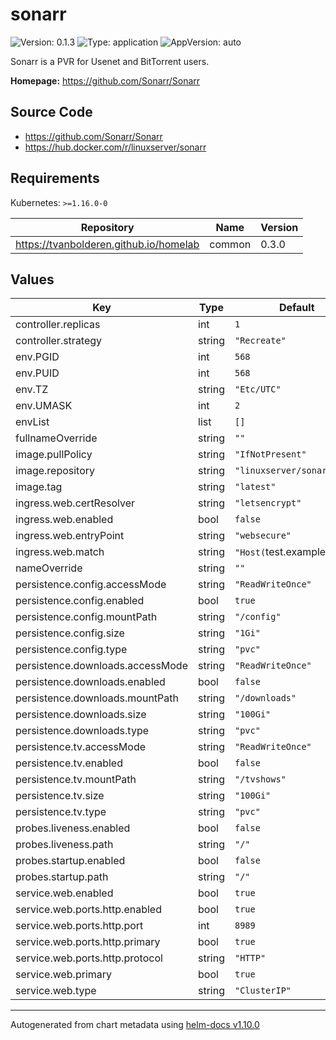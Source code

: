 # sonarr

![Version: 0.1.3](https://img.shields.io/badge/Version-0.1.3-informational?style=flat-square) ![Type: application](https://img.shields.io/badge/Type-application-informational?style=flat-square) ![AppVersion: auto](https://img.shields.io/badge/AppVersion-auto-informational?style=flat-square)

Sonarr is a PVR for Usenet and BitTorrent users.

**Homepage:** <https://github.com/Sonarr/Sonarr>

## Source Code

* <https://github.com/Sonarr/Sonarr>
* <https://hub.docker.com/r/linuxserver/sonarr>

## Requirements

Kubernetes: `>=1.16.0-0`

| Repository | Name | Version |
|------------|------|---------|
| https://tvanbolderen.github.io/homelab | common | 0.3.0 |

## Values

| Key | Type | Default | Description |
|-----|------|---------|-------------|
| controller.replicas | int | `1` |  |
| controller.strategy | string | `"Recreate"` |  |
| env.PGID | int | `568` |  |
| env.PUID | int | `568` |  |
| env.TZ | string | `"Etc/UTC"` |  |
| env.UMASK | int | `2` |  |
| envList | list | `[]` |  |
| fullnameOverride | string | `""` |  |
| image.pullPolicy | string | `"IfNotPresent"` |  |
| image.repository | string | `"linuxserver/sonarr"` |  |
| image.tag | string | `"latest"` |  |
| ingress.web.certResolver | string | `"letsencrypt"` |  |
| ingress.web.enabled | bool | `false` |  |
| ingress.web.entryPoint | string | `"websecure"` |  |
| ingress.web.match | string | `"Host(`test.example.com`)"` |  |
| nameOverride | string | `""` |  |
| persistence.config.accessMode | string | `"ReadWriteOnce"` |  |
| persistence.config.enabled | bool | `true` |  |
| persistence.config.mountPath | string | `"/config"` |  |
| persistence.config.size | string | `"1Gi"` |  |
| persistence.config.type | string | `"pvc"` |  |
| persistence.downloads.accessMode | string | `"ReadWriteOnce"` |  |
| persistence.downloads.enabled | bool | `false` |  |
| persistence.downloads.mountPath | string | `"/downloads"` |  |
| persistence.downloads.size | string | `"100Gi"` |  |
| persistence.downloads.type | string | `"pvc"` |  |
| persistence.tv.accessMode | string | `"ReadWriteOnce"` |  |
| persistence.tv.enabled | bool | `false` |  |
| persistence.tv.mountPath | string | `"/tvshows"` |  |
| persistence.tv.size | string | `"100Gi"` |  |
| persistence.tv.type | string | `"pvc"` |  |
| probes.liveness.enabled | bool | `false` |  |
| probes.liveness.path | string | `"/"` |  |
| probes.startup.enabled | bool | `false` |  |
| probes.startup.path | string | `"/"` |  |
| service.web.enabled | bool | `true` |  |
| service.web.ports.http.enabled | bool | `true` |  |
| service.web.ports.http.port | int | `8989` |  |
| service.web.ports.http.primary | bool | `true` |  |
| service.web.ports.http.protocol | string | `"HTTP"` |  |
| service.web.primary | bool | `true` |  |
| service.web.type | string | `"ClusterIP"` |  |

----------------------------------------------
Autogenerated from chart metadata using [helm-docs v1.10.0](https://github.com/norwoodj/helm-docs/releases/v1.10.0)
